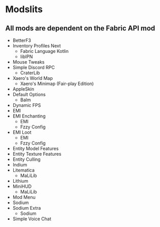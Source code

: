 # Modslits

## All mods are dependent on the Fabric API mod
- BetterF3
- Inventory Profiles Next
    - Fabric Language Kotlin
    - libIPN
- Mouse Tweaks
- Simple Discord RPC
    - CraterLib
- Xaero's World Map
    - Xaero's Minimap (Fair-play Edition)
- AppleSkin
- Default Options
    - Balm
- Dynamic FPS
- EMI
- EMI Enchanting
    - EMI
    - Fzzy Config
- EMI Loot
    - EMI
    - Fzzy Config
- Entity Model Features
- Entity Texture Features
- Entity Culling
- Indium
- Litematica
    - MaLiLib
- Lithium
- MiniHUD
    - MaLiLib
- Mod Menu
- Sodium
- Sodium Extra
    - Sodium
- Simple Voice Chat